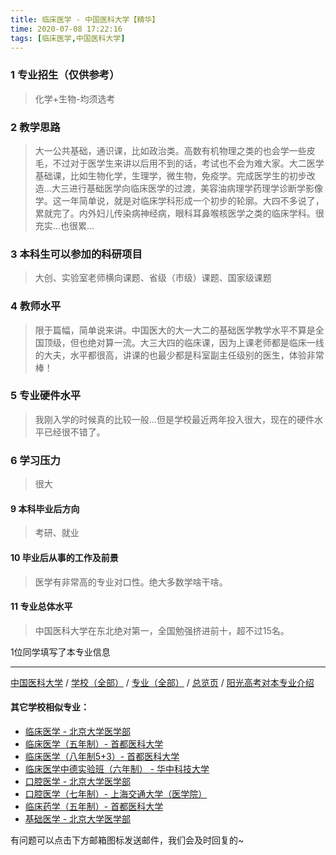 ```yaml
---
title: 临床医学 - 中国医科大学【精华】
time: 2020-07-08 17:22:16
tags: [临床医学,中国医科大学]
---
```

### 1 专业招生（仅供参考）  
> 化学+生物-均须选考


### 2 教学思路
> 大一公共基础，通识课，比如政治类。高数有机物理之类的也会学一些皮毛，不过对于医学生来讲以后用不到的话，考试也不会为难大家。大二医学基础课，比如生物化学，生理学，微生物，免疫学。完成医学生的初步改造…大三进行基础医学向临床医学的过渡，美容油病理学药理学诊断学影像学。这一年简单说，就是对临床学科形成一个初步的轮廓。大四不多说了，累就完了。内外妇儿传染病神经病，眼科耳鼻喉核医学之类的临床学科。很充实…也很累…

### 3 本科生可以参加的科研项目
>  大创、实验室老师横向课题、省级（市级）课题、国家级课题


### 4 教师水平
> 限于篇幅，简单说来讲。中国医大的大一大二的基础医学教学水平不算是全国顶级，但也绝对算一流。大三大四的临床课，因为上课老师都是临床一线的大夫，水平都很高，讲课的也最少都是科室副主任级别的医生，体验非常棒！

### 5 专业硬件水平
> 我刚入学的时候真的比较一般…但是学校最近两年投入很大，现在的硬件水平已经很不错了。

### 6 学习压力
> 很大


#### 9 本科毕业后方向
> 考研、就业


#### 10 毕业后从事的工作及前景
> 医学有非常高的专业对口性。绝大多数学啥干啥。


#### 11 专业总体水平
> 中国医科大学在东北绝对第一，全国勉强挤进前十，超不过15名。

1位同学填写了本专业信息
***
[中国医科大学](https://univgo.github.io/2020/07/08/中国医科大学) / [学校（全部）](https://univgo.github.io/2020/07/09/学校汇总页) / [专业（全部）](https://univgo.github.io/2020/07/09/专业汇总页) / [总览页](https://univgo.github.io/2020/07/09/总览) / [阳光高考对本专业介绍](http://gaokao.chsi.com.cn/sch/zyk/view.do?schId=73395012&specId=73385072
)

#### 其它学校相似专业：
- [临床医学 - 北京大学医学部](https://univgo.github.io/2020/07/08/临床医学%20-%20北京大学医学部)
- [临床医学（五年制）- 首都医科大学](https://univgo.github.io/2020/07/08/临床医学（五年制）%20-%20首都医科大学)
- [临床医学（八年制5+3）- 首都医科大学](https://univgo.github.io/2020/07/08/临床医学（八年制5+3）%20-%20首都医科大学)
- [临床医学中德实验班（六年制） - 华中科技大学](https://univgo.github.io/2020/07/08/临床医学中德实验班（六年制）-%20华中科技大学)
- [口腔医学 - 北京大学医学部](https://univgo.github.io/2020/07/08/口腔医学%20-%20北京大学医学部)
- [口腔医学（七年制）- 上海交通大学（医学院）](https://univgo.github.io/2020/07/08/口腔医学七年制%20-%20上海交通大学（医学院）)
- [临床药学（五年制）- 首都医科大学](https://univgo.github.io/2020/07/08/临床药学（五年制）-%20首都医科大学)
- [基础医学 - 北京大学医学部](https://univgo.github.io/2020/07/08/基础医学%20-%20北京大学医学部)

有问题可以点击下方邮箱图标发送邮件，我们会及时回复的~